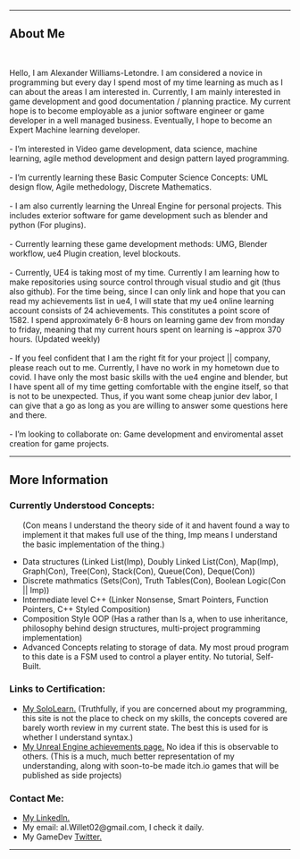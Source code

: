 <!DOCTYPE html>
<html>
  <head>
  </head>
<body>
<div>
  <p>
    <hr/>
    <h2><span>About Me<span/></h2>
    <br />
      <p>
     Hello, I am Alexander Williams-Letondre. I am considered a novice in programming but every day I spend most of my time learning as much as I can about the areas I am interested in. Currently, I am mainly interested in game development and good documentation / planning practice. My current hope is to become employable as a junior software engineer or game developer in a well managed business. Eventually, I hope to become an Expert Machine learning developer.
    <br />
    <br />
      - I’m interested in Video game development, data science, machine learning, agile method development and design pattern layed programming.
    <br />
    <br />
    - I’m currently learning these Basic Computer Science Concepts: UML design flow, Agile methedology, Discrete Mathematics.
    <br >
    <br />
    - I am also currently learning the Unreal Engine for personal projects. This includes exterior software for game development such as blender and python (For plugins).
    <br />
    <br />
    - Currently learning these game development methods: UMG, Blender workflow, ue4 Plugin creation, level blockouts.
    <br />
    <br />
    - Currently, UE4 is taking most of my time. Currently I am learning how to make repositories using source control through visual studio and git (thus also github). For the time being, since I can only link and hope that you can read my achievements list in ue4, I will state that my ue4 online learning account consists of 24 achievements. This constitutes a point score of 1582. I spend approximately 6-8 hours on learning game dev from monday to friday, meaning that my current hours spent on learning is ~approx 370 hours. (Updated weekly)
    <br />
    <br />
      - If you feel confident that I am the right fit for your project || company, please reach out to me. Currently, I have no work in my hometown due to covid. I have only the most basic skills with the ue4 engine and blender, but I have spent all of my time getting comfortable with the engine itself, so that is not to be unexpected. Thus, if you want some cheap junior dev labor, I can give that a go as long as you are willing to answer some questions here and there.
    <br />
    <br />
       - I’m looking to collaborate on: Game development and enviromental asset creation for game projects.
    <br />
    <hr/>
  </p>
</div>
<div>
  <h2>More Information</h2>
  <p>
    <div>
    <h3>Currently Understood Concepts: </h3>
    <ul>
      <p>(Con means I understand the theory side of it and havent found a way to implement it that makes full use of the thing, Imp means I understand the basic implementation of the thing.)
      <li>
        Data structures (Linked List(Imp), Doubly Linked List(Con), Map(Imp), Graph(Con), Tree(Con), Stack(Con), Queue(Con), Deque(Con))
      </li>
      <li>
        Discrete mathmatics (Sets(Con), Truth Tables(Con), Boolean Logic(Con || Imp))
      </li>
      <li>
        Intermediate level C++ (Linker Nonsense, Smart Pointers, Function Pointers, C++ Styled Composition)
      </li>
      <li> 
        Composition Style OOP (Has a rather than Is a, when to use inheritance, philosophy behind design structures, multi-project programming implementation)
      </li>
      <li> 
        Advanced Concepts relating to storage of data. My most proud program to this date is a FSM used to control a player entity. No tutorial, Self-Built.
      </li>
    </ul>
</p>
</div>
    <h3>Links to Certification: </h3>
    <ul>
      <li>
        <a href="https://www.sololearn.com/profile/21483906" target="_blank"> My SoloLearn.</a> (Truthfully, if you are concerned about my programming, this site is not the place to check on my skills, the concepts covered are barely worth review in my current state. The best this is used for is whether I understand syntax.)
      </li>
      <li>
        <a href="https://learn.unrealengine.com/achievements" target="_blank"> My Unreal Engine achievements page.</a> No idea if this is observable to others. (This is a much, much better representation of my understanding, along with soon-to-be made itch.io games that will be published as side projects)
      </li>
    </ul>
  </div>
 <div>
    <h3>Contact Me: </h3>
    <ul>
      <li>
        <a href="https://www.linkedin.com/in/alexander-williams-letondre-36a59020b/" target="_blank"> My LinkedIn.</a>
      </li>
      <li>
      My email: al.Willet02@gmail.com, I check it daily.
      </li>
      <li>
        My GameDev <a href = "https://twitter.com/Physlex1" target = "_blank"> Twitter.</a>
      </li>
    </ul>
</p>
<hr/>  
</div>
</body>
</html>

<!--TODO: Update with HTML5 and add some images-->
